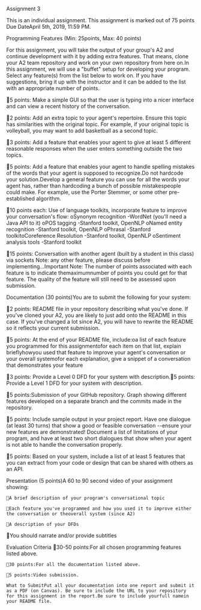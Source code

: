 Assignment 3

This is an individual assignment. This assignment is marked out of 75 points Due DateApril 5th, 2019, 11:59 PM.

Programming Features (Min: 25points, Max: 40 points)


For this assignment, you will take the output of your group's A2 and continue development with it by adding extra features. That means, clone your A2 team repository and work on your own repository from here on.In this assignment, we will use a "buffet" setup for developing your program. Select any feature(s) from the list below to work on. If you have suggestions, bring it up with the instructor and it can be added to the list with an appropriate number of points.


5 points: Make a simple GUI so that the user is typing into a nicer interface and can view a recent history of the conversation.


2 points: Add an extra topic to your agent's repertoire. Ensure this topic has similarities with the original topic. For example, if your original topic is volleyball, you may want to add basketball as a second topic.


3 points: Add a feature that enables your agent to give at least 5 different reasonable responses when the user enters something outside the two topics.


5 points: Add a feature that enables your agent to handle spelling mistakes of the words that your agent is supposed to recognize.Do not hardcode your solution.Develop a general feature you can use for all the words your agent has, rather than hardcoding a bunch of possible mistakespeople could make. For example, use the Porter Stemmer, or some other pre-established algorithm.


10 points each: Use of language toolkits, incorporate feature to improve your conversation's flow:
    oSynonym recognition -WordNet (you'll need a Java API to it)
    oPOS tagging -Stanford toolkit, OpenNLP
    oNamed entity recognition -Stanford toolkit, OpenNLP
    oPhrasal -Stanford toolkitoCoreference Resolution -Stanford toolkit, OpenNLP
    oSentiment analysis tools -Stanford toolkit
    
    
15 points: Conversation with another agent (built by a student in this class) via sockets
Note: any other feature, please discuss before implementing...Important Note: The number of points associated with each feature is to indicate themaximumnumber of points you could get for that feature. The quality of the feature will still need to be assessed upon submission.

Documentation (30 points)You are to submit the following for your system:


2 points: README file in your repository describing what you've done. If you've cloned your A2, you are likely to just add onto the README in this case. If you've changed a lot since A2, you will have to rewrite the README so it reflects your current submission.


5 points: At the end of your README file, include:oa list of each feature you programmed for this assignmentofor each item on that list, explain brieflyhowyou used that feature to improve your agent's conversation or your overall systemofor each explanation, give a snippet of a conversation that demonstrates your feature


3 points: Provide a Level 0 DFD for your system with description.5 points: Provide a Level 1 DFD for your system with description.


5 points:Submission of your GitHub repository. Graph showing different features developed on a separate branch and the commits made in the repository.


5 points: Include sample output in your project report. Have one dialogue (at least 30 turns) that show a good or feasible conversation --ensure your new features are demonstrated! Document a list of limitations of your program, and have at least two short dialogues that show when your agent is not able to handle the conversation properly.


5 points: Based on your system, include a list of at least 5 features that you can extract from your code or design that can be shared with others as an API.



Presentation (5 points)A 60 to 90 second video of your assignment showing:

    A brief description of your program's conversational topic
    
    Each feature you've programmed and how you used it to improve either the conversation or theoverall system (since A2)
    
    A description of your DFDs
    
You should narrate and/or provide subtitles

Evaluation Criteria
    30-50 points:For all chosen programming features listed above.
    
    30 points:For all the documentation listed above.
    
    5 points:Video submission.
    
    What to SubmitPut all your documentation into one report and submit it as a PDF (on Canvas). Be sure to include the URL to your repository for this assignment in the report.Be sure to include yourfull namein your README file.
